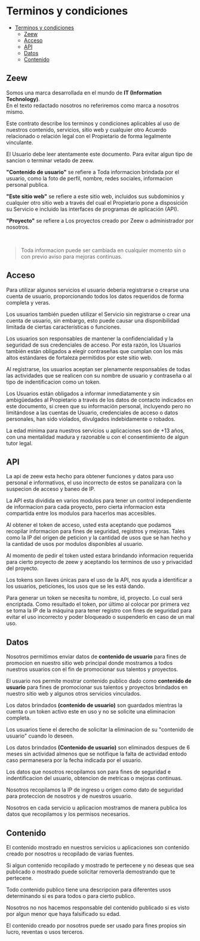 # Terminos y condiciones

- [Terminos y condiciones](#terminos-y-condiciones)
  - [Zeew](#zeew)
  - [Acceso](#acceso)
  - [API](#api)
  - [Datos](#datos)
  - [Contenido](#contenido)

## Zeew

Somos una marca desarrollada en el mundo de **IT (Information Technology)**.<br/>
En el texto redactado nosotros no referiremos como marca a nosotros mismo.

Este contrato describe los terminos y condiciones aplicables al uso de nuestros contenido, servicios, sitio web y cualquier otro Acuerdo relacionado o relación legal con el Propietario
de forma legalmente vinculante.

El Usuario debe leer atentamente este documento. Para evitar algun tipo de sancion o terminar vetado de zeew.

**"Contenido de usuario"** se refiere a
Toda informacion brindada por el usuario, como la foto de perfil, nombre, redes sociales, informacion personal publica.

**"Este sitio web"** se refiere a
este sitio web, incluidos sus subdominios y cualquier otro sitio web a través del cual el Propietario pone a disposición su Servicio e incluido
las interfaces de programas de aplicación (API).

**"Proyecto"** se refiere a
Los proyectos creado por Zeew o administrador por nosotros.

<br/>

> Toda informacion puede ser cambiada en cualquier momento sin o con previo aviso para mejoras continuas.

## Acceso

Para utilizar algunos servicios el usuario deberia registrarse o crearse una cuenta de usuario, proporcionando todos los datos requeridos de forma completa y veras.

Los usuarios también pueden utilizar el Servicio sin registrarse o crear una cuenta de usuario, sin embargo, esto puede causar una disponibilidad limitada de ciertas características o funciones.

Los usuarios son responsables de mantener la confidencialidad y la seguridad de sus credenciales de acceso. Por esta razón, los Usuarios también están obligados a elegir contraseñas que cumplan con los más altos estándares de fortaleza permitidos por este sitio web.

Al registrarse, los usuarios aceptan ser plenamente responsables de todas las actividades que se realicen con su nombre de usuario y contraseña o al tipo de indentificacion como un token.<br>

Los Usuarios están obligados a informar inmediatamente y sin ambigüedades al Propietario a través de los datos de contacto indicados en este documento, si creen que su información personal, incluyendo pero no limitándose a las cuentas de Usuario, credenciales de acceso o datos personales, han sido violados, divulgados indebidamente o robados.

La edad minima para nuestros servicios u aplicaciones son de +13 años, con una mentalidad madura y razonable u con el consentimiento de algun tutor legal.

## API

La api de zeew esta hecho para obtener funciones y datos para uso personal e informativos, el uso incorrecto de estos se panalizara con la suspecion de acceso y baneo de IP.

La API esta dividida en varios modulos para tener un control independiente de informacion para cada proyecto, pero cierta informacion esta compartida entre los modulos para hacerlos mas accesibles.

Al obtener el token de acceso, usted esta aceptando que podamos recopilar informacion para fines de seguridad, registros y mejoras. Tales como la IP del origen de peticion y la cantidad de usos que se han hecho y la cantidad de usos por modulos disponibles al usuario.

Al momento de pedir el token usted estara brindando informacion requerida para cierto proyecto de zeew y aceptando los terminos de uso y privacidad del proyecto.

Los tokens son llaves únicas para el uso de la API, nos ayuda a identificar a los usuarios, peticiones, los usos que se les está dando.

Para generar un token se necesita tu nombre, id, proyecto. Lo cual será encriptada. Como resultado el token, por último al colocar por primera vez se toma la IP de la máquina para tener registro con fines de seguridad para evitar el uso incorrecto y poder bloqueado o suspenderlo en caso de un mal uso.


## Datos

Nosotros permitimos enviar datos de **contenido de usuario** para fines de promocion en nuestro sitio web principal donde mostramos a todos nuestros usuarios con el fin de promocionar sus talentos y proyectos.

El usuario nos permite mostrar contenido publico dado como **contenido de usuario** para fines de promocionar sus talentos y proyectos brindados en nuestro sitio web y algunos otros servicios vinculados.

Los datos brindados **(contenido de usuario)** son guardados mientras la cuenta o un token activo este en uso y no se solicite una eliminacion completa.

Los usuarios tiene el derecho de solicitar la eliminacion de su "contenido de usuario" cuando lo deseen.

Los datos brindados **(Contenido de usuario)** son eliminados despues de 6 meses sin actividad almenos que se notifique la falta de actividad entodo caso permanesera por la fecha indicada por el usuario.

Los datos que nosotros recopilamos son para fines de seguridad e indentificacion del usuario, obtencion de metricas o mejoras continuas.

Nosotros recopilamos la IP de ingreso u origen como dato de seguridad para proteccion de nosotros y de nuestros usuario.

Nosotros en cada servicio u aplicacion mostramos de manera publica los datos que recopilamos y los permisos necesarios.

## Contenido

El contenido mostrado en nuestros servicios u aplicaciones son contenido creado por nosotros u recopilado de varias fuentes.

Si algun contenido recopilado y mostrado te pertecene y no deseas que sea publicado o mostrado puede solicitar removerla demostrando que te pertecene.

Todo contenido publico tiene una descripcion para diferentes usos determinando si es para todos o para cierto publico.

Nosotros no nos hacemos responsable del contenido publicado si es visto por algun menor que haya falsificado su edad.

El contenido creado por nosotros puede ser usado para fines propios sin lucro, reventas o usos terceros.